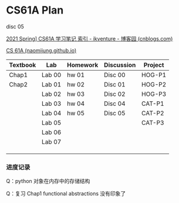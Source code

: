 # CS61A Plan

disc 05

[2021 Spring\] CS61A 学习笔记 索引 - ikventure - 博客园 (cnblogs.com)](https://www.cnblogs.com/ikventure/p/14984919.html) 

[CS 61A (naomijung.github.io)](https://naomijung.github.io/cs61a.html) 



| Textbook | Lab    | Homework | Discussion | Project |
| -------- | ------ | -------- | ---------- | ------- |
| Chap1    | Lab 00 | hw 01    | Disc 00    | HOG-P1  |
| Chap2    | Lab 01 | hw 02    | Disc 01    | HOG-P2  |
|          | Lab 02 | hw 03    | Disc 02    | HOG-P3  |
|          | Lab 03 | hw 04    | Disc 04    | CAT-P1  |
|          | Lab 04 | hw 05    | Disc 05    | CAT-P2  |
|          | Lab 05 |          |            | CAT-P3  |
|          | Lab 06 |          |            |         |
|          | Lab 07 |          |            |         |
|          |        |          |            |         |
|          |        |          |            |         |
|          |        |          |            |         |



### 进度记录

Q：python 对象在内存中的存储结构



Q：复习 Chap1 functional abstractions 没有印象了

